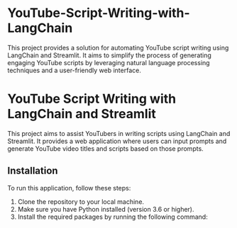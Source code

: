 # YouTube-Script-Writing-with-LangChain
This project provides a solution for automating YouTube script writing using LangChain and Streamlit. It aims to simplify the process of generating engaging YouTube scripts by leveraging natural language processing techniques and a user-friendly web interface.

# YouTube Script Writing with LangChain and Streamlit

This project aims to assist YouTubers in writing scripts using LangChain and Streamlit. It provides a web application where users can input prompts and generate YouTube video titles and scripts based on those prompts.

## Installation

To run this application, follow these steps:

1. Clone the repository to your local machine.
2. Make sure you have Python installed (version 3.6 or higher).
3. Install the required packages by running the following command:

